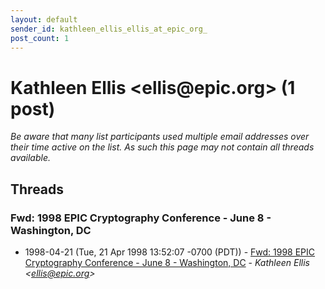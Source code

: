 ```yaml
---
layout: default
sender_id: kathleen_ellis_ellis_at_epic_org_
post_count: 1
---
```


# Kathleen Ellis <ellis<span>@</span>epic.org> (1 post)

_Be aware that many list participants used multiple email addresses over their time active on the list. As such this page may not contain all threads available._

## Threads

### Fwd: 1998 EPIC Cryptography Conference - June 8 - Washington, DC
+ 1998-04-21 (Tue, 21 Apr 1998 13:52:07 -0700 (PDT)) - [Fwd: 1998 EPIC Cryptography Conference - June 8 - Washington, DC](/archive/1998/04/66a749011e27556986533a0de9f026cf640bb477934f7089a1a080d2385d7774) - _Kathleen Ellis \<ellis@epic.org\>_

